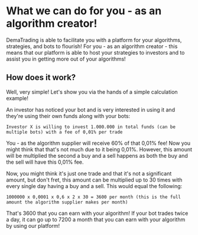 #  What we can do for you - as an algorithm creator!

DemaTrading is able to facilitate you with a platform for your algorithms, strategies, and bots to flourish! For you - as an algorithm creator - this means that our platform is able to host your strategies to investors and to assist you in getting more out of your algorithms!

## How does it work?

Well, very simple! Let's show you via the hands of a simple calculation example!

An investor has noticed your bot and is very interested in using it and they're using their own funds along with your bots:

`Investor X is willing to invest 1.000.000 in total funds (can be multiple bots) with a fee of 0,01% per trade`

You - as the algorithm supplier will receive 60% of that 0,01% fee! Now you might think that that's not much due to it being 0,01%. However, this amount will be multiplied the second a buy and a sell happens as both the buy and the sell will have this 0,01% fee.

Now, you might think it's just one trade and that it's not a significant amount, but don't fret, this amount can be multiplied up to 30 times with every single day having a buy and a sell. This would equal the following:

`1000000 x 0,0001 x 0,6 x 2 x 30 = 3600 per month (this is the full amount the algorithm supplier makes per month)`

That's 3600 that you can earn with your algorithm! If your bot trades twice a day, it can go up to 7200 a month that you can earn with your algorithm by using our platform!
